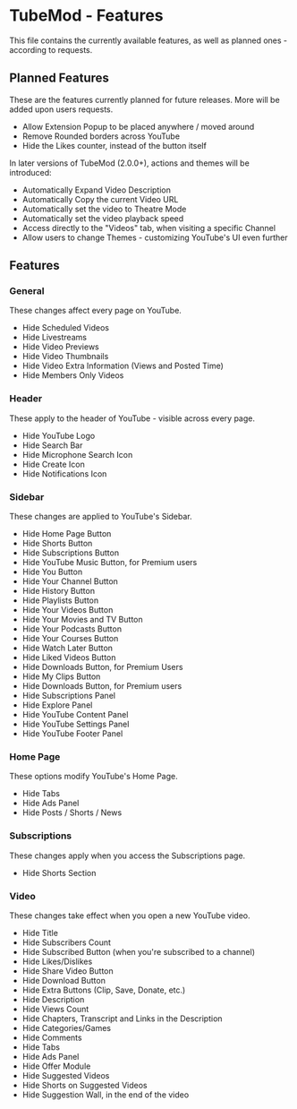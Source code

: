 # TubeMod - Features

This file contains the currently available features, as well as planned ones - according to requests.

## Planned Features

These are the features currently planned for future releases. More will be added upon users requests.

- Allow Extension Popup to be placed anywhere / moved around
- Remove Rounded borders across YouTube
- Hide the Likes counter, instead of the button itself

In later versions of TubeMod (2.0.0+), actions and themes will be introduced:

- Automatically Expand Video Description
- Automatically Copy the current Video URL
- Automatically set the video to Theatre Mode
- Automatically set the video playback speed
- Access directly to the "Videos" tab, when visiting a specific Channel
- Allow users to change Themes - customizing YouTube's UI even further

## Features

### General

These changes affect every page on YouTube.

- Hide Scheduled Videos
- Hide Livestreams
- Hide Video Previews
- Hide Video Thumbnails
- Hide Video Extra Information (Views and Posted Time)
- Hide Members Only Videos

### Header

These apply to the header of YouTube - visible across every page.

- Hide YouTube Logo
- Hide Search Bar
- Hide Microphone Search Icon
- Hide Create Icon
- Hide Notifications Icon

### Sidebar

These changes are applied to YouTube's Sidebar.

- Hide Home Page Button
- Hide Shorts Button
- Hide Subscriptions Button
- Hide YouTube Music Button, for Premium users
- Hide You Button
- Hide Your Channel Button
- Hide History Button
- Hide Playlists Button
- Hide Your Videos Button
- Hide Your Movies and TV Button
- Hide Your Podcasts Button
- Hide Your Courses Button
- Hide Watch Later Button
- Hide Liked Videos Button
- Hide Downloads Button, for Premium Users
- Hide My Clips Button
- Hide Downloads Button, for Premium users
- Hide Subscriptions Panel
- Hide Explore Panel
- Hide YouTube Content Panel
- Hide YouTube Settings Panel
- Hide YouTube Footer Panel

### Home Page

These options modify YouTube's Home Page.

- Hide Tabs
- Hide Ads Panel
- Hide Posts / Shorts / News

### Subscriptions

These changes apply when you access the Subscriptions page.

- Hide Shorts Section

### Video

These changes take effect when you open a new YouTube video.

- Hide Title
- Hide Subscribers Count
- Hide Subscribed Button (when you're subscribed to a channel)
- Hide Likes/Dislikes
- Hide Share Video Button
- Hide Download Button
- Hide Extra Buttons (Clip, Save, Donate, etc.)
- Hide Description
- Hide Views Count
- Hide Chapters, Transcript and Links in the Description
- Hide Categories/Games
- Hide Comments
- Hide Tabs
- Hide Ads Panel
- Hide Offer Module
- Hide Suggested Videos
- Hide Shorts on Suggested Videos
- Hide Suggestion Wall, in the end of the video
